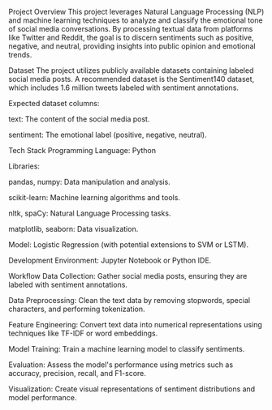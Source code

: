 Project Overview
This project leverages Natural Language Processing (NLP) and machine learning techniques to analyze and classify the emotional tone of social media conversations. By processing textual data from platforms like Twitter and Reddit, the goal is to discern sentiments such as positive, negative, and neutral, providing insights into public opinion and emotional trends.

Dataset
The project utilizes publicly available datasets containing labeled social media posts. A recommended dataset is the Sentiment140 dataset, which includes 1.6 million tweets labeled with sentiment annotations.

Expected dataset columns:

text: The content of the social media post.

sentiment: The emotional label (positive, negative, neutral).

Tech Stack
Programming Language: Python

Libraries:

pandas, numpy: Data manipulation and analysis.

scikit-learn: Machine learning algorithms and tools.

nltk, spaCy: Natural Language Processing tasks.

matplotlib, seaborn: Data visualization.

Model: Logistic Regression (with potential extensions to SVM or LSTM).

Development Environment: Jupyter Notebook or Python IDE.

Workflow
Data Collection: Gather social media posts, ensuring they are labeled with sentiment annotations.

Data Preprocessing: Clean the text data by removing stopwords, special characters, and performing tokenization.

Feature Engineering: Convert text data into numerical representations using techniques like TF-IDF or word embeddings.

Model Training: Train a machine learning model to classify sentiments.

Evaluation: Assess the model's performance using metrics such as accuracy, precision, recall, and F1-score.

Visualization: Create visual representations of sentiment distributions and model performance.
